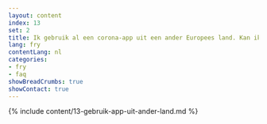 ```yaml
---
layout: content
index: 13
set: 2
title: Ik gebruik al een corona-app uit een ander Europees land. Kan ik beide apps tegelijkertijd gebruiken?
lang: fry
contentLang: nl
categories:
- fry
- faq
showBreadCrumbs: true
showContact: true
---
```

{% include content/13-gebruik-app-uit-ander-land.md %}
